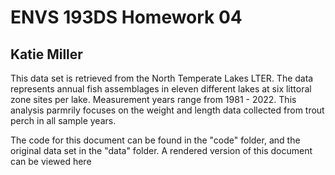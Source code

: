 # ENVS 193DS Homework 04
## Katie Miller

This data set is retrieved from the North Temperate Lakes LTER. The data represents annual fish assemblages in eleven different lakes at six littoral zone sites per lake. Measurement years range from 1981 - 2022. This analysis parmrily focuses on the weight and length data collected from trout perch in all sample years.

The code for this document can be found in the "code" folder, and the original data set in the "data" folder. A rendered version of this document can be viewed here 